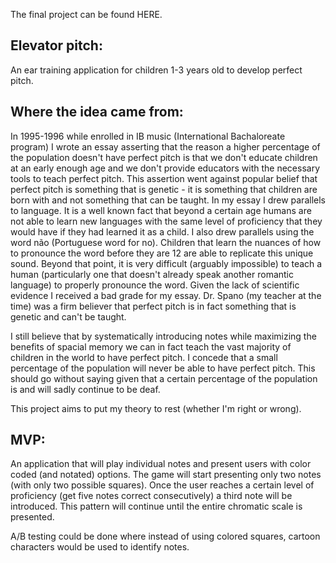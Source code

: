 The final project can be found HERE.

<h2>Elevator pitch:</h2>
<p>An ear training application for children 1-3 years old to develop perfect pitch.</p>

<h2>Where the idea came from:</h2>
<p>In 1995-1996 while enrolled in IB music (International Bachaloreate program) I wrote an essay asserting that the reason a higher percentage of the population doesn't have perfect pitch is that we don't educate children at an early enough age and we don't provide educators with the necessary tools to teach perfect pitch. This assertion went against popular belief that perfect pitch is something that is genetic - it is something that children are born with and not something that can be taught. In my essay I drew parallels to language. It is a well known fact that beyond a certain age humans are not able to learn new languages with the same level of proficiency that they would have if they had learned it as a child. I also drew parallels using the word não (Portuguese word for no). Children that learn the nuances of how to pronounce the word before they are 12 are able to replicate this unique sound. Beyond that point, it is very difficult (arguably impossible) to teach a human (particularly one that doesn't already speak another romantic language) to properly pronounce the word. Given the lack of scientific evidence I received a bad grade for my essay. Dr. Spano (my teacher at the time) was a firm believer that perfect pitch is in fact something that is genetic and can't be taught.</p>

<p>I still believe that by systematically introducing notes while maximizing the benefits of spacial memory we can in fact teach the vast majority of children in the world to have perfect pitch. I concede that a small percentage of the population will never be able to have perfect pitch. This should go without saying given that a certain percentage of the population is and will sadly continue to be deaf.</p>

<p>This project aims to put my theory to rest (whether I'm right or wrong).</p>

<h2>MVP:</h2>
<p>An application that will play individual notes and present users with color coded (and notated) options. The game will start presenting only two notes (with only two possible squares). Once the user reaches a certain level of proficiency (get five notes correct consecutively) a third note will be introduced. This pattern will continue until the entire chromatic scale is presented.</p>

<p>A/B testing could be done where instead of using colored squares, cartoon characters would be used to identify notes.</p>

